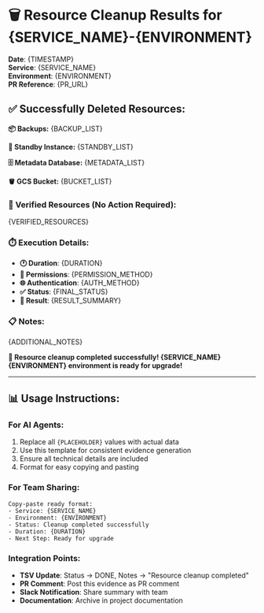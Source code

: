 # 🗑️ Resource Cleanup Results for {SERVICE_NAME}-{ENVIRONMENT}

**Date**: {TIMESTAMP}  
**Service**: {SERVICE_NAME}  
**Environment**: {ENVIRONMENT}  
**PR Reference**: {PR_URL}

## ✅ Successfully Deleted Resources:

**📦 Backups:**
{BACKUP_LIST}

**🔄 Standby Instance:**
{STANDBY_LIST}

**🗄️ Metadata Database:**
{METADATA_LIST}

**🪣 GCS Bucket:**
{BUCKET_LIST}

### 📝 Verified Resources (No Action Required):
{VERIFIED_RESOURCES}

### ⏱️ Execution Details:
- **🕐 Duration**: {DURATION}
- **🔐 Permissions**: {PERMISSION_METHOD}
- **🌐 Authentication**: {AUTH_METHOD}
- **✅ Status**: {FINAL_STATUS}
- **🎯 Result**: {RESULT_SUMMARY}

### 📋 Notes:
{ADDITIONAL_NOTES}

**🎉 Resource cleanup completed successfully! {SERVICE_NAME} {ENVIRONMENT} environment is ready for upgrade!**

---

## 📊 Usage Instructions:

### For AI Agents:
1. Replace all `{PLACEHOLDER}` values with actual data
2. Use this template for consistent evidence generation
3. Ensure all technical details are included
4. Format for easy copying and pasting

### For Team Sharing:
```
Copy-paste ready format:
- Service: {SERVICE_NAME}
- Environment: {ENVIRONMENT}
- Status: Cleanup completed successfully
- Duration: {DURATION}
- Next Step: Ready for upgrade
```

### Integration Points:
- **TSV Update**: Status → DONE, Notes → "Resource cleanup completed"
- **PR Comment**: Post this evidence as PR comment
- **Slack Notification**: Share summary with team
- **Documentation**: Archive in project documentation
